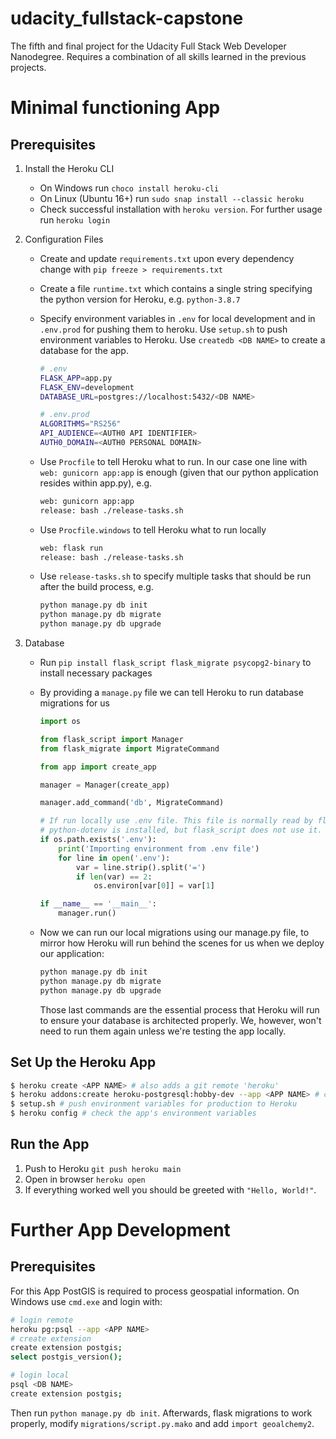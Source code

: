 # udacity_fullstack-capstone
The fifth and final project for the Udacity Full Stack Web Developer Nanodegree. Requires a combination of all skills learned in the previous projects.

# Minimal functioning App

## Prerequisites
1. Install the Heroku CLI
    - On Windows run `choco install heroku-cli`
    - On Linux (Ubuntu 16+) run `sudo snap install --classic heroku`
    - Check successful installation with `heroku version`. For further usage run `heroku login`

2. Configuration Files
    - Create and update `requirements.txt` upon every dependency change with `pip freeze > requirements.txt`
    - Create a file `runtime.txt` which contains a single string specifying the python version for Heroku, e.g. `python-3.8.7`
    - Specify environment variables in `.env` for local development and in `.env.prod` for pushing them to heroku. Use `setup.sh` to push environment variables to Heroku. Use `createdb <DB NAME>` to create a database for the app.

        ```sh
        # .env
        FLASK_APP=app.py
        FLASK_ENV=development
        DATABASE_URL=postgres://localhost:5432/<DB NAME>

        # .env.prod
        ALGORITHMS="RS256"
        API_AUDIENCE=<AUTH0 API IDENTIFIER>
        AUTH0_DOMAIN=<AUTH0 PERSONAL DOMAIN>
        ```

    - Use `Procfile` to tell Heroku what to run. In our case one line with `web: gunicorn app:app` is enough (given that our python application resides within app.py), e.g.

        ```sh
        web: gunicorn app:app
        release: bash ./release-tasks.sh
        ```

    - Use `Procfile.windows` to tell Heroku what to run locally

        ```sh
        web: flask run
        release: bash ./release-tasks.sh
        ```

    - Use `release-tasks.sh` to specify multiple tasks that should be run after the build process, e.g.

        ```sh
        python manage.py db init
        python manage.py db migrate
        python manage.py db upgrade
        ```

3. Database
    - Run `pip install flask_script flask_migrate psycopg2-binary` to install necessary packages
    - By providing a `manage.py` file we can tell Heroku to run database migrations for us

        ```python
        import os

        from flask_script import Manager
        from flask_migrate import MigrateCommand

        from app import create_app

        manager = Manager(create_app)

        manager.add_command('db', MigrateCommand)

        # If run locally use .env file. This file is normally read by flask when
        # python-dotenv is installed, but flask_script does not use it.
        if os.path.exists('.env'):
            print('Importing environment from .env file')
            for line in open('.env'):
                var = line.strip().split('=')
                if len(var) == 2:
                    os.environ[var[0]] = var[1]

        if __name__ == '__main__':
            manager.run()
        ```

    - Now we can run our local migrations using our manage.py file, to mirror how Heroku will run behind the scenes for us when we deploy our application:

        ```python
        python manage.py db init
        python manage.py db migrate
        python manage.py db upgrade
        ```

        Those last commands are the essential process that Heroku will run to ensure your database is architected properly. We, however, won't need to run them again unless we're testing the app locally.

## Set Up the Heroku App

```sh
$ heroku create <APP NAME> # also adds a git remote 'heroku'
$ heroku addons:create heroku-postgresql:hobby-dev --app <APP NAME> # creates a Postgres DB and adds its URL as environment variable DATABASE_URL
$ setup.sh # push environment variables for production to Heroku
$ heroku config # check the app's environment variables
```

## Run the App

1. Push to Heroku `git push heroku main`
2. Open in browser `heroku open`
3. If everything worked well you should be greeted with `"Hello, World!"`.

# Further App Development

## Prerequisites

For this App PostGIS is required to process geospatial information. On Windows use `cmd.exe` and login with:

```sh
# login remote
heroku pg:psql --app <APP NAME>
# create extension
create extension postgis;
select postgis_version();

# login local
psql <DB NAME>
create extension postgis;
```

Then run `python manage.py db init`. Afterwards, flask migrations to work properly, modify `migrations/script.py.mako` and add `import geoalchemy2`.